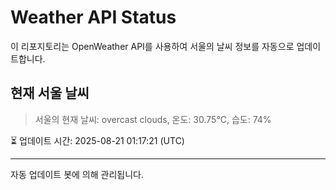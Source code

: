 
# Weather API Status

이 리포지토리는 OpenWeather API를 사용하여 서울의 날씨 정보를 자동으로 업데이트합니다.

## 현재 서울 날씨
> 서울의 현재 날씨: overcast clouds, 온도: 30.75°C, 습도: 74%

⏳ 업데이트 시간: 2025-08-21 01:17:21 (UTC)

---
자동 업데이트 봇에 의해 관리됩니다.
